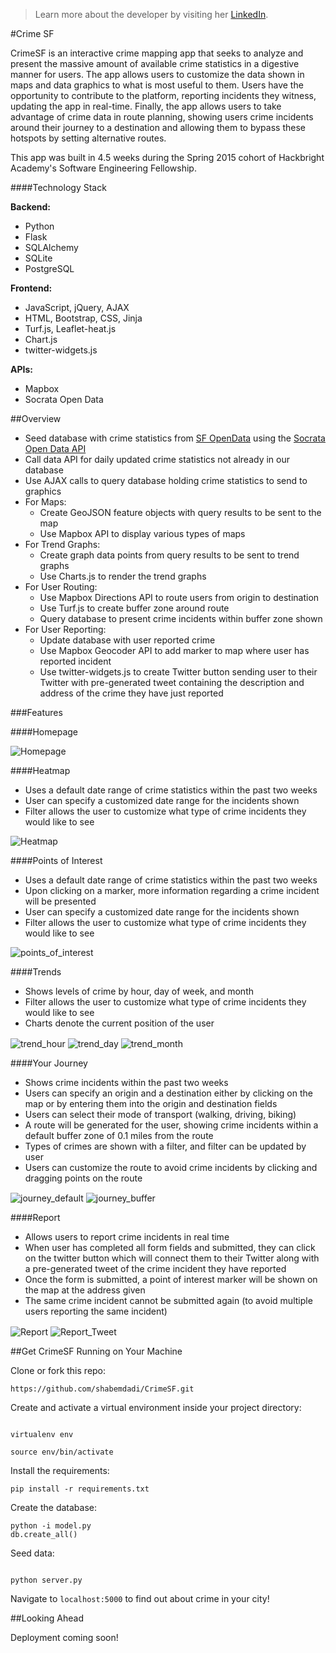 > Learn more about the developer by visiting her [LinkedIn](https://www.linkedin.com/in/shabnamemdadi).

#Crime SF

CrimeSF is an interactive crime mapping app that seeks to analyze and present the massive amount of available crime statistics in a digestive manner for users. The app allows users to customize the data shown in maps and data graphics to what is most useful to them. Users have the opportunity to contribute to the platform, reporting incidents they witness, updating the app in real-time. Finally, the app allows users to take advantage of crime data in route planning, showing users crime incidents around their journey to a destination and allowing them to bypass these hotspots by setting alternative routes.

This app was built in 4.5 weeks during the Spring 2015 cohort of Hackbright Academy's Software Engineering Fellowship.

####Technology Stack

**Backend:**  

+ Python
+ Flask
+ SQLAlchemy 
+ SQLite
+ PostgreSQL

**Frontend:** 

+ JavaScript, jQuery, AJAX 
+ HTML, Bootstrap, CSS, Jinja
+ Turf.js, Leaflet-heat.js
+ Chart.js
+ twitter-widgets.js

**APIs:**
+ Mapbox
+ Socrata Open Data

##Overview
+ Seed database with crime statistics from [SF OpenData]( https://data.sfgov.org/) using the [Socrata Open Data API](http://dev.socrata.com/)
+ Call data API for daily updated crime statistics not already in our database
+ Use AJAX calls to query database holding crime statistics to send to graphics
+ For Maps:
  * Create GeoJSON feature objects with query results to be sent to the map
  * Use Mapbox API to display various types of maps
+ For Trend Graphs:
  * Create graph data points from query results to be sent to trend graphs
  * Use Charts.js to render the trend graphs
+ For User Routing:
  * Use Mapbox Directions API to route users from origin to destination
  * Use Turf.js to create buffer zone around route
  * Query database to present crime incidents within buffer zone shown
+ For User Reporting:
  * Update database with user reported crime
  * Use Mapbox Geocoder API to add marker to map where user has reported incident
  * Use twitter-widgets.js to create Twitter button sending user to their Twitter with pre-generated tweet containing the description and address of the crime they have just reported
	
###Features

####Homepage

<img align="center" src="/static/images/Homepage.png" alt="Homepage">


####Heatmap

+ Uses a default date range of crime statistics within the past two weeks
+ User can specify a customized date range for the incidents shown
+ Filter allows the user to customize what type of crime incidents they would like to see

<img align="center" src="/static/images/Heatmap.png" alt="Heatmap">


####Points of Interest

+ Uses a default date range of crime statistics within the past two weeks
+ Upon clicking on a marker, more information regarding a crime incident will be presented
+ User can specify a customized date range for the incidents shown
+ Filter allows the user to customize what type of crime incidents they would like to see

<img align="center" src="/static/images/Points_of_Interest.png" alt="points_of_interest">


####Trends

+ Shows levels of crime by hour, day of week, and month
+ Filter allows the user to customize what type of crime incidents they would like to see
+ Charts denote the current position of the user

<img align="center" src="/static/images/Trend_Hour.png" alt="trend_hour">

<img align="center" src="/static/images/Trend_Day.png" alt="trend_day">

<img align="center" src="/static/images/Trend_Month.png" alt="trend_month">

####Your Journey

+ Shows crime incidents within the past two weeks
+ Users can specify an origin and a destination either by clicking on the map or by entering them into the origin and destination fields
+ Users can select their mode of transport (walking, driving, biking)
+ A route will be generated for the user, showing crime incidents within a default buffer zone of 0.1 miles from the route
+ Types of crimes are shown with a filter, and filter can be updated by user
+ Users can customize the route to avoid crime incidents by clicking and dragging points on the route

<img align="center" src="/static/images/Journey_Default.png" alt="journey_default">

<img align="center" src="/static/images/Journey_Buffer.png" alt="journey_buffer">

####Report

+ Allows users to report crime incidents in real time
+ When user has completed all form fields and submitted, they can click on the twitter button which will connect them to their Twitter along with a pre-generated tweet of the crime incident they have reported
+ Once the form is submitted, a point of interest marker will be shown on the map at the address given
+ The same crime incident cannot be submitted again (to avoid multiple users reporting the same incident)

<img align="center" src="/static/images/Report.png" alt="Report">

<img align="center" src="/static/images/Report_Tweet.png" alt="Report_Tweet">


##Get CrimeSF Running on Your Machine

Clone or fork this repo: 

```
https://github.com/shabemdadi/CrimeSF.git

```

Create and activate a virtual environment inside your project directory: 

```

virtualenv env

source env/bin/activate

```

Install the requirements:

```
pip install -r requirements.txt

```
Create the database:

```
python -i model.py
db.create_all()

```

Seed data:

```

python server.py

```

Navigate to `localhost:5000` to find out about crime in your city!


##Looking Ahead

Deployment coming soon!
